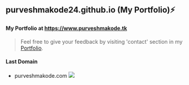 ## purveshmakode24.github.io (My Portfolio):zap:
#### My Portfolio at https://www.purveshmakode.tk 

> Feel free to give your feedback by visiting 'contact' section in my [Portfolio](https://www.purveshmakode.tk/).


#### Last Domain
* purveshmakode.com <a href="https://github.com/purveshmakode24/purveshmakode24.github.io"><img src="https://img.shields.io/badge/status-Expired-red"/></a>
